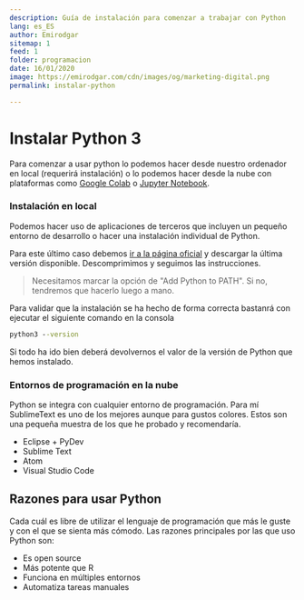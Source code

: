 ```yaml
---
description: Guía de instalación para comenzar a trabajar con Python
lang: es_ES
author: Emirodgar
sitemap: 1
feed: 1
folder: programacion
date: 16/01/2020
image: https://emirodgar.com/cdn/images/og/marketing-digital.png
permalink: instalar-python

---
```


# Instalar Python 3 

Para comenzar a usar python lo podemos hacer desde nuestro ordenador en local (requerirá instalación) o lo podemos hacer desde la nube con plataformas como [Google Colab](https://colab.research.google.com/) o [Jupyter Notebook](https://jupyter.org/try).

### Instalación en local

Podemos hacer uso de aplicaciones de terceros que incluyen un pequeño entorno de desarrollo o hacer una instalación individual de Python.

Para este último caso debemos [ir a la página oficial](https://www.python.org/downloads/) y descargar la última versión disponible. Descomprimimos y seguimos las instrucciones.

> Necesitamos marcar la opción de "Add Python to PATH". Si no, tendremos que hacerlo luego a mano.

Para validar que la instalación se ha hecho de forma correcta bastanrá con ejecutar el siguiente comando en la consola 

```cmd
python3 --version
```

Si todo ha ido bien deberá devolvernos el valor de la versión de Python que hemos instalado.

### Entornos de programación en la nube

Python se integra con cualquier entorno de programación. Para mí SublimeText es uno de los mejores aunque para gustos colores. Estos son una pequeña muestra de los que he probado y recomendaría.

-   Eclipse + PyDev
-   Sublime Text
-   Atom
-   Visual Studio Code

## Razones para usar Python

Cada cuál es libre de utilizar el lenguaje de programación que más le guste y con el que se sienta más cómodo. Las razones principales por las que uso Python son:

- Es open source
- Más potente que R
- Funciona en múltiples entornos
- Automatiza tareas manuales 
<!--stackedit_data:
eyJoaXN0b3J5IjpbLTIwODMzNzA5MDJdfQ==
-->